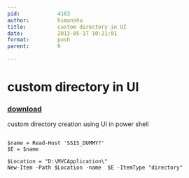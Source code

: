 ```yaml
---
pid:            4163
author:         himanshu
title:          custom directory in UI
date:           2013-05-17 10:21:01
format:         posh
parent:         0

---
```


# custom directory in UI

### [download](//scripts/4163.ps1)

custom directory creation using UI in power shell

```posh

$name = Read-Host 'SSIS_DUMMY?'
$E = $name

$Location = "D:\MVCApplication\"
New-Item -Path $Location -name  $E -ItemType "directory"
```
